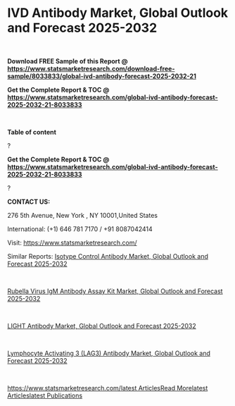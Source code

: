 <h1>IVD Antibody Market, Global Outlook and Forecast 2025-2032</h1><br/><p><strong>Download FREE Sample of this Report @ <a href="https://www.statsmarketresearch.com/download-free-sample/8033833/global-ivd-antibody-forecast-2025-2032-21">https://www.statsmarketresearch.com/download-free-sample/8033833/global-ivd-antibody-forecast-2025-2032-21</a></strong></p>
 
 
 
 <div><b>Get the Complete Report & TOC @ <a href="https://www.statsmarketresearch.com/global-ivd-antibody-forecast-2025-2032-21-8033833">https://www.statsmarketresearch.com/global-ivd-antibody-forecast-2025-2032-21-8033833</a></b></div>
 
 
 
 <p><br />
 
 <b>Table of content</b></p>
 
 
 
 <p>? </p>
 
 
 
 <div><b>Get the Complete Report & TOC @ <a href="https://www.statsmarketresearch.com/global-ivd-antibody-forecast-2025-2032-21-8033833">https://www.statsmarketresearch.com/global-ivd-antibody-forecast-2025-2032-21-8033833</a></b></div>
 
 
 
 <p>? </p>
 
 
 
 <p><b>CONTACT US:</b><br />
 
 276 5th Avenue, New York , NY 10001,United States<br />
 
 International: (+1) 646 781 7170 / +91 8087042414<br />
 
 Visit: <a href="https://www.statsmarketresearch.com/">https://www.statsmarketresearch.com/</a><br />
 
 Similar Reports: <a href="https://www.statsmarketresearch.com/global-ivd-antibody-forecast-2025-2032-21-8033833">Isotype Control Antibody Market, Global Outlook and Forecast 2025-2032</a><br />
 
 <br />
 
 <a href="https://www.statsmarketresearch.com/global-ivd-antibody-forecast-2025-2032-21-8033833">Rubella Virus IgM Antibody Assay Kit Market, Global Outlook and Forecast 2025-2032</a><br />
 
 <br />
 
 <a href="https://www.statsmarketresearch.com/global-ivd-antibody-forecast-2025-2032-21-8033833">LIGHT Antibody Market, Global Outlook and Forecast 2025-2032</a><br />
 
 <br />
 
 <a href="https://www.statsmarketresearch.com/global-ivd-antibody-forecast-2025-2032-21-8033833">Lymphocyte Activating 3 (LAG3) Antibody Market, Global Outlook and Forecast 2025-2032</a><br />
 
 <br />
 
 <a href="https://gyeongbokgung.com">https://www.statsmarketresearch.com/</a><a href="https://hallyeomaritime.com">latest Articles</a><a href="https://jingwansa.com">Read More</a><a href="https://nguoiviet.jp/">latest Articles</a><a href="https://www.intelmarketresearch.com/">latest Publications</a></p>